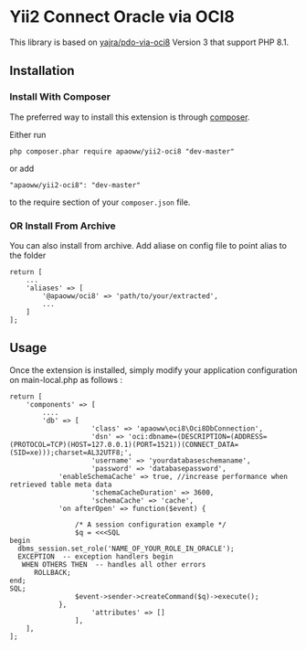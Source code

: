 Yii2 Connect Oracle via OCI8
============================

This library is based on  [yajra/pdo-via-oci8](https://github.com/yajra/pdo-via-oci8) Version 3 that support PHP 8.1.

Installation
------------

### Install With Composer

The preferred way to install this extension is through [composer](http://getcomposer.org/download/).

Either run

```
php composer.phar require apaoww/yii2-oci8 "dev-master"
```

or add

```
"apaoww/yii2-oci8": "dev-master"
```

to the require section of your `composer.json` file.

### OR Install From Archive
You can also install from archive. Add aliase on config file to point alias to the folder
```
return [
    ...
    'aliases' => [
        '@apaoww/oci8' => 'path/to/your/extracted',
        ...
    ]
];
```

Usage
-----

Once the extension is installed, simply modify your application configuration on main-local.php as follows :

```
return [	
	'components' => [
		....
		'db' => [
                    'class' => 'apaoww\oci8\Oci8DbConnection',
                    'dsn' => 'oci:dbname=(DESCRIPTION=(ADDRESS=(PROTOCOL=TCP)(HOST=127.0.0.1)(PORT=1521))(CONNECT_DATA=(SID=xe)));charset=AL32UTF8;',
                    'username' => 'yourdatabaseschemaname',
                    'password' => 'databasepassword',
		    'enableSchemaCache' => true, //increase performance when retrieved table meta data
            	    'schemaCacheDuration' => 3600,
            	    'schemaCache' => 'cache',
		    'on afterOpen' => function($event) {

                /* A session configuration example */
                $q = <<<SQL
begin
  dbms_session.set_role('NAME_OF_YOUR_ROLE_IN_ORACLE');
  EXCEPTION  -- exception handlers begin
   WHEN OTHERS THEN  -- handles all other errors
      ROLLBACK;
end;
SQL;
                $event->sender->createCommand($q)->execute();
            },
                    'attributes' => []
                ],
	],
];
```

